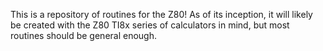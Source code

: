 This is a repository of routines for the Z80!
As of its inception, it will likely be created with the Z80 TI8x series of calculators in mind, but most routines should be general enough.
